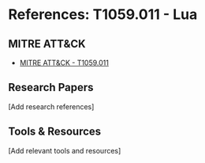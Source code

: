# References: T1059.011 - Lua

## MITRE ATT&CK
- [MITRE ATT&CK - T1059.011](https://attack.mitre.org/techniques/T1059.011/)

## Research Papers
[Add research references]

## Tools & Resources
[Add relevant tools and resources]
